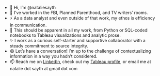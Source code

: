 - 👋 Hi, I’m @nataliesayth
- 🌱 I've worked in the FBI, Planned Parenthood, and TV writers’ rooms.
- ⚡ As a data analyst and even outside of that work, my ethos is efficiency in communication. 
- 👀 This should be apparent in all my work, from Python or SQL-coded notebooks to Tableau visualizations and analytic prose.
- ✨ I work as a curious self-starter and supportive collaborator with a steady commitment to source integrity.
- 😄 Let’s have a conversation! I’m up to the challenge of contextualizing information in a way you hadn’t considered.
- 📫 Reach me on [LinkedIn](https://www.linkedin.com/in/natalie-sayth-60111a3a/), check out my [Tableau profile](https://public.tableau.com/app/profile/natalie.sayth/vizzes), or email me at natalie dot sayth at gmail dot com
<!---
nataliesayth/nataliesayth is a ✨ special ✨ repository because its `README.md` (this file) appears on your GitHub profile.
You can click the Preview link to take a look at your changes.
--->
